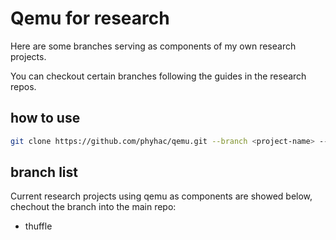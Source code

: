# Qemu for research
Here are some branches serving as components of my own research projects.

You can checkout certain branches following the guides in the research repos.

## how to use
```bash
git clone https://github.com/phyhac/qemu.git --branch <project-name> --depth 1
```

## branch list
Current research projects using qemu as components are showed below, chechout the branch into the main repo:

- thuffle


